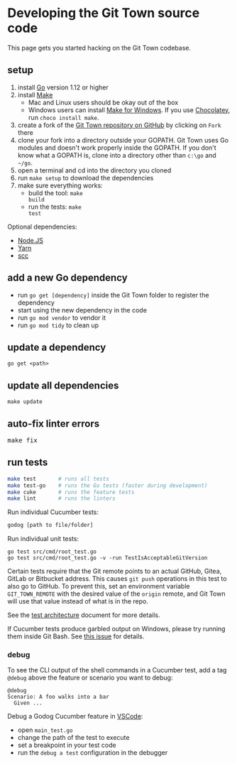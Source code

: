 # Developing the Git Town source code

This page gets you started hacking on the Git Town codebase.

## setup

1. install [Go](https://golang.org) version 1.12 or higher
2. install [Make](https://www.gnu.org/software/make)
   - Mac and Linux users should be okay out of the box
   - Windows users can install
     [Make for Windows](http://gnuwin32.sourceforge.net/packages/make.htm). If
     you use [Chocolatey](https://chocolatey.org), run `choco install make`.
3. create a fork of the
   [Git Town repository on GitHub](https://github.com/git-town/git-town) by
   clicking on `Fork` there
4. clone your fork into a directory outside your GOPATH. Git Town uses Go
   modules and doesn't work properly inside the GOPATH. If you don't know what a
   GOPATH is, clone into a directory other than `c:\go` and `~/go`.
5. open a terminal and cd into the directory you cloned
6. run <code textrun="verify-make-command">make setup</code> to download the
   dependencies
7. make sure everything works:
   - build the tool: <code textrun="verify-make-command">make build</code>
   - run the tests: <code textrun="verify-make-command">make test</code>

Optional dependencies:

- [Node.JS](https://nodejs.org)
- [Yarn](https://yarnpkg.com/)
- [scc](https://github.com/boyter/scc)

## add a new Go dependency

- run `go get [dependency]` inside the Git Town folder to register the
  dependency
- start using the new dependency in the code
- run `go mod vendor` to vendor it
- run `go mod tidy` to clean up

## update a dependency

```
go get <path>
```

## update all dependencies

<code textrun="verify-make-command">make update</code>

## auto-fix linter errors

<pre textrun="verify-make-command">
make fix
</pre>

## run tests

```bash
make test       # runs all tests
make test-go    # runs the Go tests (faster during development)
make cuke       # runs the feature tests
make lint       # runs the linters
```

Run individual Cucumber tests:

```bash
godog [path to file/folder]
```

Run individual unit tests:

```
go test src/cmd/root_test.go
go test src/cmd/root_test.go -v -run TestIsAcceptableGitVersion
```

Certain tests require that the Git remote points to an actual GitHub, Gitea,
GitLab or Bitbucket address. This causes `git push` operations in this test to
also go to GitHub. To prevent this, set an environment variable
`GIT_TOWN_REMOTE` with the desired value of the `origin` remote, and Git Town
will use that value instead of what is in the repo.

See the [test architecture](test-architecture.md) document for more details.

If Cucumber tests produce garbled output on Windows, please try running them
inside Git Bash. See [this issue](https://github.com/cucumber/godog/issues/129)
for details.

### debug

To see the CLI output of the shell commands in a Cucumber test, add a tag
`@debug` above the feature or scenario you want to debug:

```cucumber
@debug
Scenario: A foo walks into a bar
  Given ...
```

Debug a Godog Cucumber feature in [VSCode](https://code.visualstudio.com):

- open `main_test.go`
- change the path of the test to execute
- set a breakpoint in your test code
- run the `debug a test` configuration in the debugger
